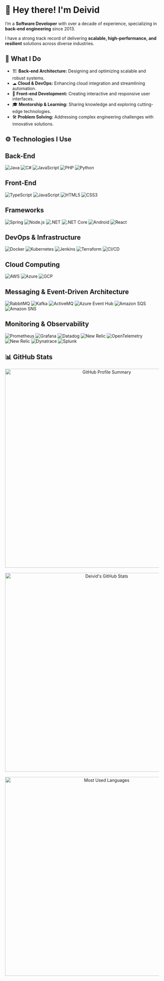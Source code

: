 # 👋 Hey there! I'm Deivid

I’m a **Software Developer** with over a decade of experience, specializing in **back-end engineering** since 2013.

I have a strong track record of delivering **scalable, high-performance, and resilient** solutions across diverse industries.  

## 🚀 What I Do  
- 🏗 **Back-end Architecture:** Designing and optimizing scalable and robust systems.  
- ☁ **Cloud & DevOps:** Enhancing cloud integration and streamlining automation.
- 🎨 **Front-end Development:** Creating interactive and responsive user interfaces.  
- 🎓 **Mentorship & Learning:** Sharing knowledge and exploring cutting-edge technologies.  
- 🛠 **Problem Solving:** Addressing complex engineering challenges with innovative solutions.  
  
## ⚙️ Technologies I Use

## Back-End

![Java](https://img.shields.io/badge/Java-%23FF0000.svg?style=for-the-badge&logo=openjdk&logoColor=white)
![C#](https://img.shields.io/badge/C%23-%237A10F4.svg?style=for-the-badge&logo=csharp&logoColor=white)
![JavaScript](https://img.shields.io/badge/JavaScript-%23F7DF1E?style=for-the-badge&logo=javascript&logoColor=black)
![PHP](https://img.shields.io/badge/PHP-%23777777?style=for-the-badge&logo=php&logoColor=white)
![Python](https://img.shields.io/badge/Python-%233776CC?style=for-the-badge&logo=python&logoColor=white)

## Front-End

![TypeScript](https://img.shields.io/badge/TypeScript-%233178C6?style=for-the-badge&logo=typescript&logoColor=white)
![JavaScript](https://img.shields.io/badge/JavaScript-%23F7DF1E?style=for-the-badge&logo=javascript&logoColor=black)
![HTML5](https://img.shields.io/badge/HTML5-%23E34F26?style=for-the-badge&logo=html5&logoColor=white)
![CSS3](https://img.shields.io/badge/CSS3-%231572B6?style=for-the-badge&logo=css3&logoColor=white)

## Frameworks

![Spring](https://img.shields.io/badge/Spring-%236DB33F?style=for-the-badge&logo=spring&logoColor=white)
![Node.js](https://img.shields.io/badge/Node.js-%23F7DF1E?style=for-the-badge&logo=node.js&logoColor=black)
![.NET](https://img.shields.io/badge/.NET-%230078D4?style=for-the-badge&logo=.net&logoColor=white)
![.NET Core](https://img.shields.io/badge/.NET_Core-%23000000?style=for-the-badge&logo=.net-core&logoColor=white)
![Android](https://img.shields.io/badge/Android-%233DDC84?style=for-the-badge&logo=android&logoColor=white)
![React](https://img.shields.io/badge/React-%2300D9D9?style=for-the-badge&logo=react&logoColor=black)

## DevOps & Infrastructure
![Docker](https://img.shields.io/badge/Docker-2496ED?style=for-the-badge&logo=docker&logoColor=white)
![Kubernetes](https://img.shields.io/badge/Kubernetes-326CE5?style=for-the-badge&logo=kubernetes&logoColor=white)
![Jenkins](https://img.shields.io/badge/Jenkins-D24939?style=for-the-badge&logo=jenkins&logoColor=white)
![Terraform](https://img.shields.io/badge/Terraform-7A3D6C?style=for-the-badge&logo=terraform&logoColor=white)
![CI/CD](https://img.shields.io/badge/CI/CD-008C5E?style=for-the-badge&logo=gitlab&logoColor=white)

## Cloud Computing
![AWS](https://img.shields.io/badge/AWS-232F3E?style=for-the-badge&logo=amazonaws&logoColor=white)
![Azure](https://img.shields.io/badge/Azure-0089D6?style=for-the-badge&logo=microsoftazure&logoColor=white)
![GCP](https://img.shields.io/badge/GCP-4285F4?style=for-the-badge&logo=googlecloud&logoColor=white)

## Messaging & Event-Driven Architecture
![RabbitMQ](https://img.shields.io/badge/RabbitMQ-61D6B8?style=for-the-badge&logo=rabbitmq&logoColor=white)
![Kafka](https://img.shields.io/badge/Apache_Kafka-D42029?style=for-the-badge&logo=Apache-Kafka&logoColor=white)
![ActiveMQ](https://img.shields.io/badge/ActiveMQ-003C48?style=for-the-badge&logo=apacheactivemq&logoColor=white)
![Azure Event Hub](https://img.shields.io/badge/Azure%20Event%20Hub-0078D4?style=for-the-badge&logo=azureeventhub&logoColor=white)
![Amazon SQS](https://img.shields.io/badge/Amazon%20SQS-232F3E?style=for-the-badge&logo=amazonsqs&logoColor=white)
![Amazon SNS](https://img.shields.io/badge/Amazon%20SNS-232F3E?style=for-the-badge&logo=amazonsns&logoColor=white)

## Monitoring & Observability
![Prometheus](https://img.shields.io/badge/Prometheus-E6522C?style=for-the-badge&logo=prometheus&logoColor=white)
![Grafana](https://img.shields.io/badge/Grafana-F46800?style=for-the-badge&logo=grafana&logoColor=white)
![Datadog](https://img.shields.io/badge/Datadog-6330A3?style=for-the-badge&logo=datadog&logoColor=white)
![New Relic](https://img.shields.io/badge/New%20Relic-00A8E8?style=for-the-badge&logo=newrelic&logoColor=white)
![OpenTelemetry](https://img.shields.io/badge/OpenTelemetry-FF7F32?style=for-the-badge&logo=OpenTelemetry&logoColor=white)
![New Relic](https://img.shields.io/badge/New%20Relic-000000?style=for-the-badge&logo=newrelic&logoColor=white)
![Dynatrace](https://img.shields.io/badge/Dynatrace-6C6CE5?style=for-the-badge&logo=dynatrace&logoColor=white)
![Splunk](https://img.shields.io/badge/Splunk-00A100?style=for-the-badge&logo=splunk&logoColor=white)

## 📊 GitHub Stats

<div align="center">
  <a href="https://github.com/deividsantosr">
    <img align="center" src="https://github-profile-summary-cards.vercel.app/api/cards/profile-details?username=deividsantosr&theme=radical&hide_border=true" alt="GitHub Profile Summary" width="650px" />
  </a>
  
  <br>
  <br>
  
  <a href="https://github.com/deividsantosr">
    <img align="center" src="https://github-readme-stats.vercel.app/api?username=deividsantosr&show_icons=true&theme=radical&hide_border=true" alt="Deivid's GitHub Stats" width="650px" />
  </a>
  
  <br>
  <br>

  <!--a href="https://github.com/deividsantosr">
    <img align="center" src="https://github-readme-streak-stats.herokuapp.com/?user=deividsantosr&theme=radical&hide_border=true" alt="GitHub Streak" width="650px" />
  </a>
  
  <br>
  <br-->
  
  <a href="https://github.com/deividsantosr">
    <img align="center" src="https://github-readme-stats.vercel.app/api/top-langs/?username=deividsantosr&theme=radical&layout=compact&langs_count=200&hide_border=true" alt="Most Used Languages" width="650px" />
  </a>
  
</div>
